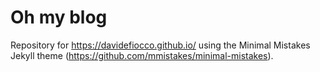 # Oh my blog

Repository for https://davidefiocco.github.io/ using the Minimal Mistakes Jekyll theme (https://github.com/mmistakes/minimal-mistakes). 
